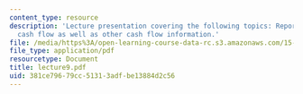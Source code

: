 ```yaml
---
content_type: resource
description: 'Lecture presentation covering the following topics: Reports operating
  cash flow as well as other cash flow information.'
file: /media/https%3A/open-learning-course-data-rc.s3.amazonaws.com/15-501-introduction-to-financial-and-managerial-accounting-spring-2004/381ce79679cc51313adfbe13884d2c56_lecture9.pdf
file_type: application/pdf
resourcetype: Document
title: lecture9.pdf
uid: 381ce796-79cc-5131-3adf-be13884d2c56
---
```

